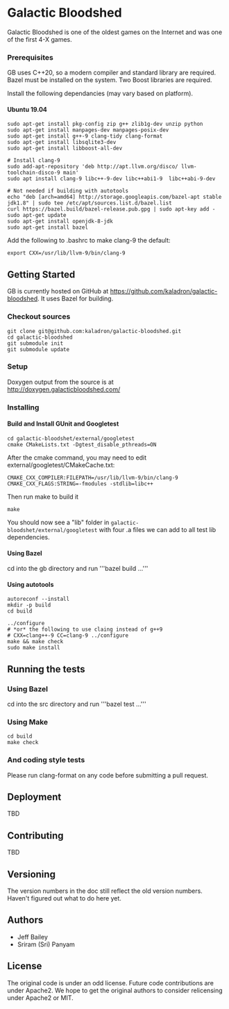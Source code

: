 # Galactic Bloodshed

Galactic Bloodshed is one of the oldest games on the Internet and was one of the first 4-X games.

### Prerequisites

GB uses C++20, so a modern compiler and standard library are required.
Bazel must be installed on the system.
Two Boost libraries are required.

Install the following dependancies (may vary based on platform).

#### Ubuntu 19.04

```
sudo apt-get install pkg-config zip g++ zlib1g-dev unzip python
sudo apt-get install manpages-dev manpages-posix-dev
sudo apt-get install g++-9 clang-tidy clang-format
sudo apt-get install libsqlite3-dev
sudo apt-get install libboost-all-dev

# Install clang-9
sudo add-apt-repository 'deb http://apt.llvm.org/disco/ llvm-toolchain-disco-9 main'
sudo apt install clang-9 libc++-9-dev libc++abi1-9  libc++abi-9-dev

# Not needed if building with autotools
echo "deb [arch=amd64] http://storage.googleapis.com/bazel-apt stable jdk1.8" | sudo tee /etc/apt/sources.list.d/bazel.list
curl https://bazel.build/bazel-release.pub.gpg | sudo apt-key add -
sudo apt-get update
sudo apt-get install openjdk-8-jdk
sudo apt-get install bazel
```

Add the following to .bashrc to make clang-9 the default:

```
export CXX=/usr/lib/llvm-9/bin/clang-9
```

## Getting Started

GB is currently hosted on GitHub at https://github.com/kaladron/galactic-bloodshed.  It uses Bazel
for building.

### Checkout sources

```
git clone git@github.com:kaladron/galactic-bloodshed.git
cd galactic-bloodshed
git submodule init
git submodule update
```

### Setup

Doxygen output from the source is at http://doxygen.galacticbloodshed.com/

### Installing

#### Build and Install GUnit and Googletest

```
cd galactic-bloodshet/external/googletest
cmake CMakeLists.txt -Dgtest_disable_pthreads=ON
```

After the cmake command, you may need to edit external/googletest/CMakeCache.txt:

```
CMAKE_CXX_COMPILER:FILEPATH=/usr/lib/llvm-9/bin/clang-9
CMAKE_CXX_FLAGS:STRING=-fmodules -stdlib=libc++
```

Then run make to build it

```
make
```

You should now see a "lib" folder in `galactic-bloodshet/external/googletest` with four .a files we can add to all test lib dependencies.

#### Using Bazel

cd into the gb directory and run '''bazel build ...'''

#### Using autotools

```
autoreconf --install
mkdir -p build
cd build

../configure
# *or* the following to use claing instead of g++9
# CXX=clang++-9 CC=clang-9 ../configure
make && make check
sudo make install
```

## Running the tests

### Using Bazel

cd into the src directory and run '''bazel test ...'''

### Using Make

```
cd build
make check
```

### And coding style tests

Please run clang-format on any code before submitting a pull request.

## Deployment

TBD

## Contributing

TBD

## Versioning

The version numbers in the doc still reflect the old version numbers.  Haven't figured out what to do here yet.

## Authors

* Jeff Bailey
* Sriram (Sri) Panyam

## License

The original code is under an odd license.  Future code contributions are under Apache2.  We hope to get the original authors to consider relicensing under Apache2 or MIT.

